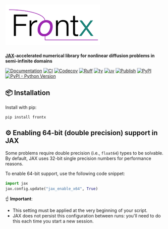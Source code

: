 # [<img alt="Frontx logo" src="https://raw.githubusercontent.com/gerlero/frontx/main/logo.png" width=300></img>](https://github.com/gerlero/frontx)

**[JAX](https://github.com/jax-ml/jax)-accelerated numerical library for nonlinear diffusion problems in semi-infinite domains**

[![Documentation](https://img.shields.io/readthedocs/frontx)](https://frontx.readthedocs.io/)
[![CI](https://github.com/gerlero/frontx/actions/workflows/ci.yml/badge.svg)](https://github.com/gerlero/frontx/actions/workflows/ci.yml)
[![Codecov](https://codecov.io/gh/gerlero/frontx/branch/main/graph/badge.svg)](https://codecov.io/gh/gerlero/frontx)
[![Ruff](https://img.shields.io/endpoint?url=https://raw.githubusercontent.com/astral-sh/ruff/main/assets/badge/v2.json)](https://github.com/astral-sh/ruff)
[![ty](https://img.shields.io/endpoint?url=https://raw.githubusercontent.com/astral-sh/ty/main/assets/badge/v0.json)](https://github.com/astral-sh/ty)
[![uv](https://img.shields.io/endpoint?url=https://raw.githubusercontent.com/astral-sh/uv/main/assets/badge/v0.json)](https://github.com/astral-sh/uv)
[![Publish](https://github.com/gerlero/frontx/actions/workflows/pypi-publish.yml/badge.svg)](https://github.com/gerlero/frontx/actions/workflows/pypi-publish.yml)
[![PyPI](https://img.shields.io/pypi/v/frontx)](https://pypi.org/project/frontx/)
[![PyPI - Python Version](https://img.shields.io/pypi/pyversions/frontx)](https://pypi.org/project/frontx/)

## 📦 Installation

Install with pip:

```bash
pip install frontx
```

## ⚙️ Enabling 64-bit (double precision) support in JAX

Some problems require double precision (i.e., `float64`) types to be solvable. By default, JAX uses 32-bit single precision numbers for performance reasons.

To enable 64-bit support, use the following code snippet:

```python
import jax
jax.config.update("jax_enable_x64", True)
```

☝️ **Important**:
- This setting must be applied at the very beginning of your script.
- JAX does not persist this configuration between runs: you'll need to do this each time you start a new session.